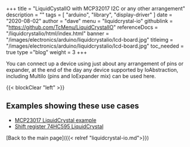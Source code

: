 +++
title = "LiquidCystalIO with MCP32017 I2C or any other arrangement"
description = ""
tags = [ "arduino", "library", "display-driver" ]
date = "2020-08-02"
author =  "dave"
menu = "liquidcrystal-io"
githublink = "https://github.com/TcMenu/LiquidCrystalIO"
referenceDocs = "/liquidcrystalio/html/index.html"
banner = "/images/electronics/arduino/liquidcrystalio/lcd-board.jpg"
titleimg = "/images/electronics/arduino/liquidcrystalio/lcd-board.jpg"
toc_needed = true 
type ="blog"
weight = 3
+++

You can connect up a device using just about any arrangement of pins or expander, at the end of the day any device supported by IoAbstraction, including MultiIo (pins and IoExpander mix) can be used here.

{{< blockClear "left" >}}

## Examples showing these use cases

* [MCP23017 LiquidCrystal example](https://github.com/TcMenu/LiquidCrystalIO/blob/main/examples/Counter23017/Counter23017.ino)
* [Shift register 74HC595 LiquidCrystal](https://github.com/TcMenu/LiquidCrystalIO/blob/main/examples/HelloShiftReg/HelloShiftReg.ino)

[Back to the main page]({{< relref "liquidcrystal-io.md">}})
